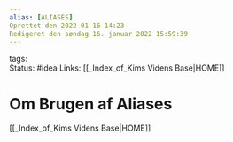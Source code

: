 ```yaml
---
alias: [ALIASES]
Oprettet den 2022-01-16 14:23
Redigeret den søndag 16. januar 2022 15:59:39
---
```


tags:  
Status: #idea 
Links: [[_Index_of_Kims Videns Base|HOME]]


# Om Brugen af Aliases


[[_Index_of_Kims Videns Base|HOME]]